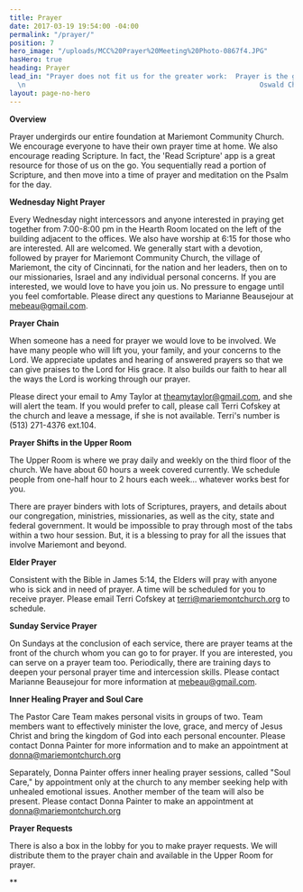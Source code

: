 ```yaml
---
title: Prayer
date: 2017-03-19 19:54:00 -04:00
permalink: "/prayer/"
position: 7
hero_image: "/uploads/MCC%20Prayer%20Meeting%20Photo-0867f4.JPG"
hasHero: true
heading: Prayer
lead_in: "Prayer does not fit us for the greater work:  Prayer is the greater work.
  \n                                                          Oswald Chambers"
layout: page-no-hero
---
```


**Overview**

Prayer undergirds our entire foundation at Mariemont Community Church.  We encourage everyone to have their own prayer time at home.  We also encourage reading Scripture.  In fact, the 'Read Scripture' app is a great resource for those of us on the go.  You sequentially read a portion of Scripture, and then move into a time of prayer and meditation on the Psalm for the day.

**Wednesday Night Prayer**

Every Wednesday night intercessors and anyone interested in praying get together from 7:00-8:00 pm in the Hearth Room located on the left of the building adjacent to the offices.  We also have worship at 6:15 for those who are interested.  All are welcomed.  We generally start with a devotion, followed by prayer for Mariemont Community Church, the village of Mariemont, the city of Cincinnati, for the nation and her leaders, then on to our missionaries, Israel and any individual personal concerns.  If you are interested, we would love to have you join us.  No pressure to engage until you feel comfortable. Please direct any questions to Marianne Beausejour at mebeau@gmail.com.

**Prayer Chain**

When someone has a need for prayer we would love to be involved.  We have many people who will lift you, your family, and your concerns to the Lord.  We appreciate updates and hearing of answered prayers so that we can give praises to the Lord for His grace.  It also builds our faith to hear all the ways the Lord is working through our prayer.

Please direct your email to Amy Taylor at theamytaylor@gmail.com, and she will alert the team.  If you would prefer to call, please call Terri Cofskey at the church and leave a message, if she is not available.  Terri's number is (513) 271-4376 ext.104.

**Prayer Shifts in the Upper Room**

The Upper Room is where we pray daily and weekly on the third floor of the church.  We have about 60 hours a week covered currently.  We schedule people from one-half hour to 2 hours each week... whatever works best for you.  

There are prayer binders with lots of Scriptures, prayers, and details about our congregation, ministries, missionaries, as well as the city, state and federal government.  It would be impossible to pray through most of the tabs within a two hour session. But, it is a blessing to pray for all the issues that involve Mariemont and beyond.

**Elder Prayer**

Consistent with the Bible in James 5:14, the Elders will pray with anyone who is sick and in need of prayer.   A time will be scheduled for you to receive prayer.  Please email Terri Cofskey at terri@mariemontchurch.org to schedule.

**Sunday Service Prayer**

On Sundays at the conclusion of each service, there are prayer teams at the front of the church whom you can go to for prayer.  If you are interested, you can serve on a prayer team too.  Periodically, there are training days to deepen your personal prayer time and intercession skills.  Please contact Marianne Beausejour for more information at mebeau@gmail.com.

**Inner Healing Prayer and Soul Care**

The Pastor Care Team makes personal visits in groups of two.  Team members want to effectively minister the love, grace, and mercy of Jesus Christ and bring the kingdom of God into each personal encounter.  Please contact Donna Painter for more information and to make an appointment at donna@mariemontchurch.org

Separately, Donna Painter offers inner healing prayer sessions, called "Soul Care," by appointment only at the church to any member seeking help with unhealed emotional issues.  Another member of the team will also be present.   Please contact Donna Painter to make an appointment at donna@mariemontchurch.org


**Prayer Requests** 

There is also a box in the lobby for you to make prayer requests.  We will distribute them to the prayer chain and available in the Upper Room for prayer.   


**